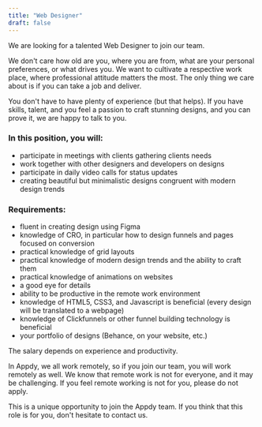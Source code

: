 ```yaml
---
title: "Web Designer"
draft: false
---
```


We are looking for a talented Web Designer to join our team.

We don't care how old are you, where you are from, what are your personal preferences, or what drives you. We want to cultivate a respective work place, where professional attitude matters the most. The only thing we care about is if you can take a job and deliver.
    
You don't have to have plenty of experience (but that helps). If you have skills, talent, and you feel a passion to craft stunning designs, and you can prove it, we are happy to talk to you.

### In this position, you will:

- participate in meetings with clients gathering clients needs
- work together with other designers and developers on designs
- participate in daily video calls for status updates
- creating beautiful but minimalistic designs congruent with modern design trends

### Requirements:

- fluent in creating design using Figma
- knowledge of CRO, in particular how to design funnels and pages focused on conversion
- practical knowledge of grid layouts
- practical knowledge of modern design trends and the ability to craft them
- practical knowledge of animations on websites
- a good eye for details
- ability to be productive in the remote work environment
- knowledge of HTML5, CSS3, and Javascript is beneficial (every design will be translated to a webpage)
- knowledge of Clickfunnels or other funnel building technology is beneficial
- your portfolio of designs (Behance, on your website, etc.)
   
The salary depends on experience and productivity.

In Appdy, we all work remotely, so if you join our team, you will work remotely as well. We know that remote work is not for everyone, and it may be challenging. If you feel remote working is not for you, please do not apply.

This is a unique opportunity to join the Appdy team. If you think that this role is for you, don't hesitate to contact us.
